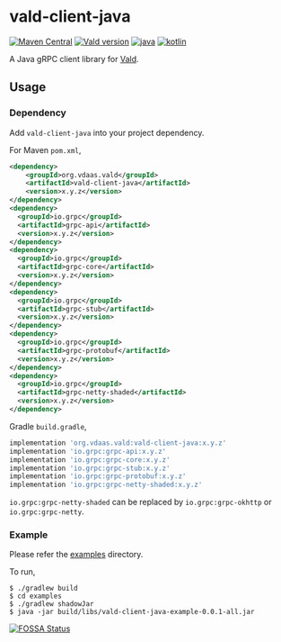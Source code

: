 # vald-client-java

[![Maven Central](https://img.shields.io/maven-central/v/org.vdaas.vald/vald-client-java?style=flat-square)](https://search.maven.org/search?q=g:%22org.vdaas.vald%22%20AND%20a:%22vald-client-java%22)
[![Vald version](https://img.shields.io/github/release/vdaas/vald.svg?style=flat-square)](https://github.com/vdaas/vald/releases/latest)
[![java](https://oss.aoapps.com/ao-badges/java-11.svg)](https://docs.oracle.com/en/java/javase/11/)
[![kotlin](https://img.shields.io/badge/kotlin-1.9.10-orange)](https://kotlinlang.org/docs/home.html)

A Java gRPC client library for [Vald](https://github.com/vdaas/vald).

## Usage

### Dependency

Add `vald-client-java` into your project dependency.

For Maven `pom.xml`,

```xml
<dependency>
    <groupId>org.vdaas.vald</groupId>
    <artifactId>vald-client-java</artifactId>
    <version>x.y.z</version>
</dependency>
<dependency>
  <groupId>io.grpc</groupId>
  <artifactId>grpc-api</artifactId>
  <version>x.y.z</version>
</dependency>
<dependency>
  <groupId>io.grpc</groupId>
  <artifactId>grpc-core</artifactId>
  <version>x.y.z</version>
</dependency>
<dependency>
  <groupId>io.grpc</groupId>
  <artifactId>grpc-stub</artifactId>
  <version>x.y.z</version>
</dependency>
<dependency>
  <groupId>io.grpc</groupId>
  <artifactId>grpc-protobuf</artifactId>
  <version>x.y.z</version>
</dependency>
<dependency>
  <groupId>io.grpc</groupId>
  <artifactId>grpc-netty-shaded</artifactId>
  <version>x.y.z</version>
</dependency>

```

Gradle `build.gradle`,

```groovy
implementation 'org.vdaas.vald:vald-client-java:x.y.z'
implementation 'io.grpc:grpc-api:x.y.z'
implementation 'io.grpc:grpc-core:x.y.z'
implementation 'io.grpc:grpc-stub:x.y.z'
implementation 'io.grpc:grpc-protobuf:x.y.z'
implementation 'io.grpc:grpc-netty-shaded:x.y.z'
```

`io.grpc:grpc-netty-shaded` can be replaced by `io.grpc:grpc-okhttp` or `io.grpc:grpc-netty`.

### Example

Please refer the [examples](./examples) directory.

To run,

    $ ./gradlew build
    $ cd examples
    $ ./gradlew shadowJar
    $ java -jar build/libs/vald-client-java-example-0.0.1-all.jar

[![FOSSA Status](https://app.fossa.com/api/projects/custom%2B21465%2Fvald-client-java.svg?type=large)](https://app.fossa.com/projects/custom%2B21465%2Fvald-client-java?ref=badge_large)
